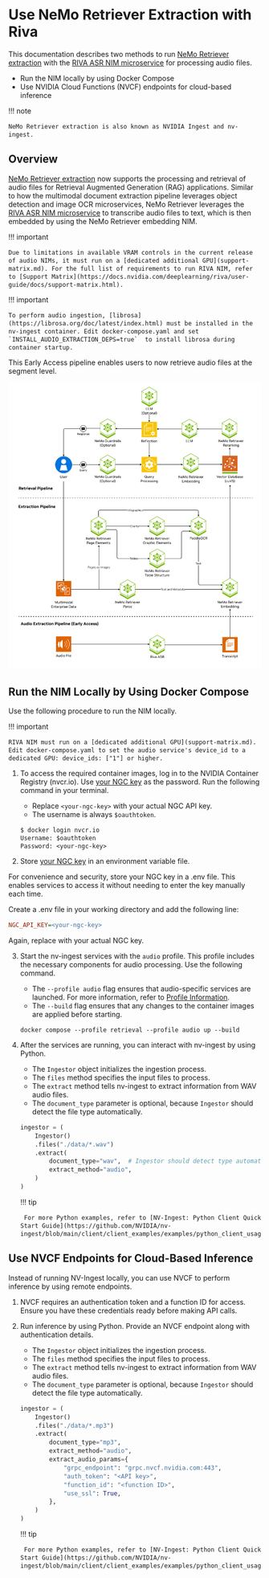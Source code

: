 # Use NeMo Retriever Extraction with Riva

This documentation describes two methods to run [NeMo Retriever extraction](overview.md) 
with the [RIVA ASR NIM microservice](https://docs.nvidia.com/deeplearning/riva/user-guide/docs/index.html) for processing audio files.

- Run the NIM locally by using Docker Compose
- Use NVIDIA Cloud Functions (NVCF) endpoints for cloud-based inference

!!! note

    NeMo Retriever extraction is also known as NVIDIA Ingest and nv-ingest.



## Overview

[NeMo Retriever extraction](overview.md) now supports the processing and retrieval of audio files for Retrieval Augmented Generation (RAG) applications. 
Similar to how the multimodal document extraction pipeline leverages object detection and image OCR microservices, 
NeMo Retriever leverages the [RIVA ASR NIM microservice](https://docs.nvidia.com/deeplearning/riva/user-guide/docs/index.html) 
to transcribe audio files to text, which is then embedded by using the NeMo Retriever embedding NIM. 

!!! important

    Due to limitations in available VRAM controls in the current release of audio NIMs, it must run on a [dedicated additional GPU](support-matrix.md). For the full list of requirements to run RIVA NIM, refer to [Support Matrix](https://docs.nvidia.com/deeplearning/riva/user-guide/docs/support-matrix.html).

!!! important

    To perform audio ingestion, [librosa](https://librosa.org/doc/latest/index.html) must be installed in the nv-ingest container. Edit docker-compose.yaml and set `INSTALL_AUDIO_EXTRACTION_DEPS=true`  to install librosa during container startup.

This Early Access pipeline enables users to now retrieve audio files at the segment level. 



![Overview diagram](images/audio.png)



## Run the NIM Locally by Using Docker Compose

Use the following procedure to run the NIM locally.

!!! important

    RIVA NIM must run on a [dedicated additional GPU](support-matrix.md). Edit docker-compose.yaml to set the audio service's device_id to a dedicated GPU: device_ids: ["1"] or higher.

1. To access the required container images, log in to the NVIDIA Container Registry (nvcr.io). Use [your NGC key](ngc-api-key.md) as the password. Run the following command in your terminal.

    - Replace `<your-ngc-key>` with your actual NGC API key.
    - The username is always `$oauthtoken`.

    ```shell
    $ docker login nvcr.io
    Username: $oauthtoken
    Password: <your-ngc-key>
    ```

2. Store [your NGC key](ngc-api-key.md) in an environment variable file.

For convenience and security, store your NGC key in a .env file.
This enables services to access it without needing to enter the key manually each time.

Create a .env file in your working directory and add the following line:
```ini
NGC_API_KEY=<your-ngc-key>
```
Again, replace <your-ngc-key> with your actual NGC key.

3. Start the nv-ingest services with the `audio` profile. This profile includes the necessary components for audio processing. Use the following command.

    - The `--profile audio` flag ensures that audio-specific services are launched. For more information, refer to [Profile Information](quickstart-guide.md#profile-information).
    - The `--build` flag ensures that any changes to the container images are applied before starting.

    ```shell
    docker compose --profile retrieval --profile audio up --build
    ```

4. After the services are running, you can interact with nv-ingest by using Python.

    - The `Ingestor` object initializes the ingestion process.
    - The `files` method specifies the input files to process.
    - The `extract` method tells nv-ingest to extract information from WAV audio files.
    - The `document_type` parameter is optional, because `Ingestor` should detect the file type automatically.

    ```python
    ingestor = (
        Ingestor()
        .files("./data/*.wav")
        .extract(
            document_type="wav",  # Ingestor should detect type automatically in most cases
            extract_method="audio",
        )
    )
    ```


    !!! tip

        For more Python examples, refer to [NV-Ingest: Python Client Quick Start Guide](https://github.com/NVIDIA/nv-ingest/blob/main/client/client_examples/examples/python_client_usage.ipynb).


## Use NVCF Endpoints for Cloud-Based Inference

Instead of running NV-Ingest locally, you can use NVCF to perform inference by using remote endpoints.

1. NVCF requires an authentication token and a function ID for access. Ensure you have these credentials ready before making API calls.

2. Run inference by using Python. Provide an NVCF endpoint along with authentication details.

    - The `Ingestor` object initializes the ingestion process.
    - The `files` method specifies the input files to process.
    - The `extract` method tells nv-ingest to extract information from WAV audio files.
    - The `document_type` parameter is optional, because `Ingestor` should detect the file type automatically.

    ```python
    ingestor = (
        Ingestor()
        .files("./data/*.mp3")
        .extract(
            document_type="mp3",
            extract_method="audio",
            extract_audio_params={
                "grpc_endpoint": "grpc.nvcf.nvidia.com:443",
                "auth_token": "<API key>",
                "function_id": "<function ID>",
                "use_ssl": True,
            },
        )
    )
    ```

    !!! tip

        For more Python examples, refer to [NV-Ingest: Python Client Quick Start Guide](https://github.com/NVIDIA/nv-ingest/blob/main/client/client_examples/examples/python_client_usage.ipynb).
